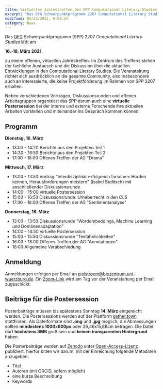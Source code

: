 ```yaml
---
title: Virtuelles Jahrestreffen des SPP Computational Literary Studies
excerpt: "Das DFG Schwerpunktprogramm 2207 Computational Literary Studies lädt am 16.-18. März 2021 zu einem offenen, viruellen Jahrestreffen"
modified: 02/23/2021, 9:00:24
category: News
---
```


Das [DFG](https://www.dfg.de/) Schwerpunktprogramm (SPP) 2207 *Computational Literary Studies* lädt am

**16.-18. März 2021**

zu einem offenen, virtuellen Jahrestreffen. Im Zentrum des Treffens stehen der fachliche Austausch und die Diskussion über die aktuellen Entwicklungen in den Computational Literary Studies. Die Veranstaltung richtet sich ausdrücklich an die gesamte Community, also insbesondere auch an interessierte, die keine Projektförderung im Rahmen von SPP 2207 erhalten.

Neben verschiedenen Vorträgen, Diskussionsrunden und offenen Arbeitsgruppen  organisiert das SPP darum auch eine **virtuelle Postersession** bei der interne und externe Forschende ihre aktuellen Arbeiten vorstellen und miteinander ins Gespräch kommen können. 

## Programm
**Dienstag, 16. März**
- 13:00 - 14:20 Berichte aus den Projekten Teil 1
- 14:30 - 16:50 Berichte aus den Projekten Teil 2
- 17:00 - 18:00 Offenes Treffen der AG "Drama"

**Mittwoch, 17. März**
- 13:00 - 13:50 Vortrag "Interdisziplinär erfolgreich forschen: Hürden kennen, Herausforderungen meistern" (Isabel Suditsch) mit anschließender Diskussionsrunde
- 14:00 - 15:00 virtuelle Postersession
- 15:00 - 16:50 Diskussionsrunde: Urheberrecht in den CLS 
- 17:00 - 18:00 Offenes Treffen der AG "Sentimentanalyse"

**Donnerstag, 18. März**
- 13:00 - 13:50 Diskussionsrunde "Wordembeddings, Machine Learning und Domänenadaptation"
- 14:00 - 14:50 virtuelle Postersession
- 15:00 - 15:50 Diskussionsrunde "Textähnlichkeiten"
- 16:00 - 18:00 Offenes Treffen der AG "Annotationen"
- 18:00 Allgemeine Verabschiedung

## Anmeldung
Anmeldungen erfolgen per Email an pielstroem@biozentrum.uni-wuerzburg.de. Ein [Zoom-Link](https://zoom.us/de-de/meetings.html) wird am Tag vor der Veranstaltung per Email zugeschickt.

## Beiträge für die Postersession
Posterbeiträge müssen bis spätestens Sonntag **14. März** eingereicht werden. Die Postersessions werden auf der Plattform [gather.town](https://gather.town/) stattfinden. Als Dateiformate sind **.png** und **.jpg** möglich; die Abmessungen sollten **mindestens 1000x600px** oder 26,46x15,88cm betragen. Die Datei darf **höchstens 3MB** groß sein und **keinen transparenten Hintergrund** haben.

Die Posterbeiträge werden auf [Zenodo](https://zenodo.org/) unter [Open-Access-Lizenz](https://creativecommons.org/licenses/by/4.0/legalcode.de) publiziert. hierfür bitten wir darum, mit der Einreichung folgende Metadaten anzugeben:
- Titel
- Autoren (mit ORCID, sofern möglich)
- eine kurze Beschreibung
- Keywords

